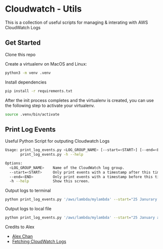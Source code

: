 # Cloudwatch - Utils

This is a collection of useful scripts for managing & interating with AWS CloudWatch Logs

## Get Started

Clone this repo

Create a virtualenv on MacOS and Linux:

```bash
python3 -m venv .venv
```

Install dependencies

```bash
pip install -r requirements.txt
```

After the init process completes and the virtualenv is created, you can use the following
step to activate your virtualenv.

```bash
source .venv/bin/activate
```

## Print Log Events

Useful Python Script for outputing Cloudwatch Logs

```bash
Usage: print_log_events.py <LOG_GROUP_NAME> [--start=<START>] [--end=<END>]
       print_log_events.py -h --help

Options:
  <LOG_GROUP_NAME>    Name of the CloudWatch log group.
  --start=<START>     Only print events with a timestamp after this time.
  --end=<END>         Only print events with a timestamp before this time.
  -h --help           Show this screen.
```

Output logs to terminal

```bash
python print_log_events.py '/aws/lambda/mylambda' --start="25 Janurary at 00:00 am" --end="25 January 2023 at 23:50 pm"
```

Output logs to local file

```bash
python print_log_events.py '/aws/lambda/mylambda' --start="25 January at 00:00 am" --end="25 January 2023 at 23:59 pm" > cloudwatch.log
```

Credits to Alex

- [Alex Chan](https://github.com/alexwlchan)
- [Fetching CloudWatch Logs](https://alexwlchan.net/2017/fetching-cloudwatch-logs/)
